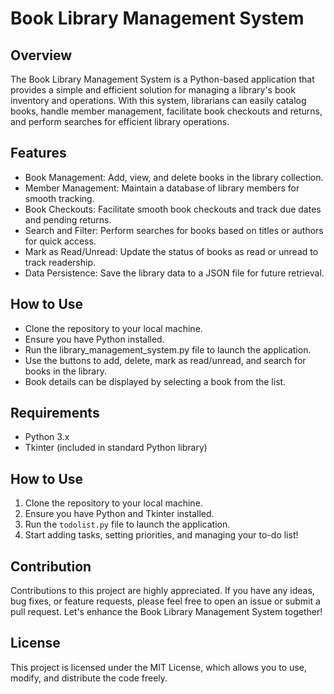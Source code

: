 # Book Library Management System

## Overview

The Book Library Management System is a Python-based application that provides a simple and efficient solution for managing a library's book inventory and operations. With this system, librarians can easily catalog books, handle member management, facilitate book checkouts and returns, and perform searches for efficient library operations.

## Features

- Book Management: Add, view, and delete books in the library collection.
- Member Management: Maintain a database of library members for smooth tracking.
- Book Checkouts: Facilitate smooth book checkouts and track due dates and pending returns.
- Search and Filter: Perform searches for books based on titles or authors for quick access.
- Mark as Read/Unread: Update the status of books as read or unread to track readership.
- Data Persistence: Save the library data to a JSON file for future retrieval.

## How to Use

- Clone the repository to your local machine.
- Ensure you have Python installed.
- Run the library_management_system.py file to launch the application.
- Use the buttons to add, delete, mark as read/unread, and search for books in the library.
- Book details can be displayed by selecting a book from the list.

## Requirements

- Python 3.x
- Tkinter (included in standard Python library)

## How to Use

1. Clone the repository to your local machine.
2. Ensure you have Python and Tkinter installed.
3. Run the `todolist.py` file to launch the application.
4. Start adding tasks, setting priorities, and managing your to-do list!

## Contribution

Contributions to this project are highly appreciated. If you have any ideas, bug fixes, or feature requests, please feel free to open an issue or submit a pull request. Let's enhance the Book Library Management System together!

## License

This project is licensed under the MIT License, which allows you to use, modify, and distribute the code freely.

